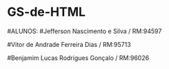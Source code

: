 # GS-de-HTML
#ALUNOS: 
#Jefferson Nascimento e Silva / RM:94597

#Vitor de Andrade Ferreira Dias / RM:95713

#Benjamim Lucas Rodrigues Gonçalo  / RM:96026
